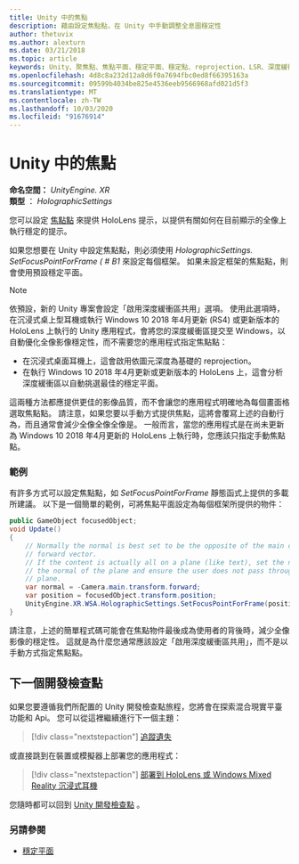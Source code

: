 ```yaml
---
title: Unity 中的焦點
description: 藉由設定焦點點，在 Unity 中手動調整全息圖穩定性
author: thetuvix
ms.author: alexturn
ms.date: 03/21/2018
ms.topic: article
keywords: Unity、聚焦點、焦點平面、穩定平面、穩定點、reprojection、LSR、深度緩衝區
ms.openlocfilehash: 4d8c8a232d12a8d6f0a7694fbc0ed8f66395163a
ms.sourcegitcommit: 09599b4034be825e4536eeb9566968afd021d5f3
ms.translationtype: MT
ms.contentlocale: zh-TW
ms.lasthandoff: 10/03/2020
ms.locfileid: "91676914"
---
```

# <a name="focus-point-in-unity"></a>Unity 中的焦點

**命名空間：** *UnityEngine. XR*<br>
**類型** ： *HolographicSettings*

您可以設定 [焦點點](../platform-capabilities-and-apis/hologram-stability.md#reprojection) 來提供 HoloLens 提示，以提供有關如何在目前顯示的全像上執行穩定的提示。

如果您想要在 Unity 中設定焦點點，則必須使用 *HolographicSettings. SetFocusPointForFrame ( # B1* 來設定每個框架。 如果未設定框架的焦點點，則會使用預設穩定平面。

> [!NOTE]
> 依預設，新的 Unity 專案會設定「啟用深度緩衝區共用」選項。  使用此選項時，在沉浸式桌上型耳機或執行 Windows 10 2018 年4月更新 (RS4) 或更新版本的 HoloLens 上執行的 Unity 應用程式，會將您的深度緩衝區提交至 Windows，以自動優化全像影像穩定性，而不需要您的應用程式指定焦點點：
> * 在沉浸式桌面耳機上，這會啟用依圖元深度為基礎的 reprojection。
> * 在執行 Windows 10 2018 年4月更新或更新版本的 HoloLens 上，這會分析深度緩衝區以自動挑選最佳的穩定平面。
>
> 這兩種方法都應提供更佳的影像品質，而不會讓您的應用程式明確地為每個畫面格選取焦點點。  請注意，如果您要以手動方式提供焦點，這將會覆寫上述的自動行為，而且通常會減少全像全像全像是。  一般而言，當您的應用程式是在尚未更新為 Windows 10 2018 年4月更新的 HoloLens 上執行時，您應該只指定手動焦點點。

### <a name="example"></a>範例

有許多方式可以設定焦點點，如 *SetFocusPointForFrame* 靜態函式上提供的多載所建議。 以下是一個簡單的範例，可將焦點平面設定為每個框架所提供的物件：

```cs
public GameObject focusedObject;
void Update()
{
    // Normally the normal is best set to be the opposite of the main camera's
    // forward vector.
    // If the content is actually all on a plane (like text), set the normal to
    // the normal of the plane and ensure the user does not pass through the
    // plane.
    var normal = -Camera.main.transform.forward;     
    var position = focusedObject.transform.position;
    UnityEngine.XR.WSA.HolographicSettings.SetFocusPointForFrame(position, normal);
}
```

請注意，上述的簡單程式碼可能會在焦點物件最後成為使用者的背後時，減少全像影像的穩定性。  這就是為什麼您通常應該設定「啟用深度緩衝區共用」，而不是以手動方式指定焦點點。

## <a name="next-development-checkpoint"></a>下一個開發檢查點

如果您要遵循我們所配置的 Unity 開發檢查點旅程，您將會在探索混合現實平臺功能和 Api。 您可以從這裡繼續進行下一個主題：

> [!div class="nextstepaction"]
> [追蹤遺失](tracking-loss-in-unity.md)

或直接跳到在裝置或模擬器上部署您的應用程式：

> [!div class="nextstepaction"]
> [部署到 HoloLens 或 Windows Mixed Reality 沉浸式耳機](../platform-capabilities-and-apis/using-visual-studio.md)

您隨時都可以回到 [Unity 開發檢查點](unity-development-overview.md#3-platform-capabilities-and-apis) 。

### <a name="see-also"></a>另請參閱
* [穩定平面](../platform-capabilities-and-apis/hologram-stability.md#reprojection)
